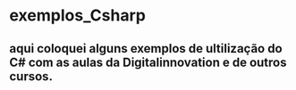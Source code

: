 # exemplos_Csharp

## aqui coloquei alguns exemplos de ultilização do C# com as aulas da Digitalinnovation e de outros cursos.
